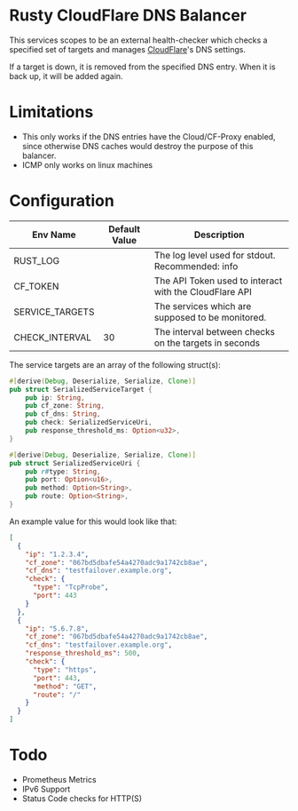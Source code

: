 # Rusty CloudFlare DNS Balancer

This services scopes to be an external health-checker which checks a specified set 
of targets and manages [CloudFlare](https://cloudflare.com)'s DNS settings.

If a target is down, it is removed from the specified DNS entry.
When it is back up, it will be added again.

# Limitations

* This only works if the DNS entries have the Cloud/CF-Proxy enabled, since otherwise DNS
caches would destroy the purpose of this balancer.
* ICMP only works on linux machines

# Configuration

| Env Name | Default Value | Description                                                |
|----------|---------------|------------------------------------------------------------|
| RUST_LOG |               | The log level used for stdout. Recommended: info           |
| CF_TOKEN |               | The API Token used to interact with the CloudFlare API     |
| SERVICE_TARGETS |        | The services which are supposed to be monitored.           |
| CHECK_INTERVAL |      30 | The interval between checks on the targets in seconds      |

The service targets are an array of the following struct(s):
```rust
#[derive(Debug, Deserialize, Serialize, Clone)]
pub struct SerializedServiceTarget {
    pub ip: String,
    pub cf_zone: String,
    pub cf_dns: String,
    pub check: SerializedServiceUri,
    pub response_threshold_ms: Option<u32>,
}

#[derive(Debug, Deserialize, Serialize, Clone)]
pub struct SerializedServiceUri {
    pub r#type: String,
    pub port: Option<u16>,
    pub method: Option<String>,
    pub route: Option<String>,
}
```

An example value for this would look like that:
```json
[
  {
    "ip": "1.2.3.4",
    "cf_zone": "067bd5dbafe54a4270adc9a1742cb8ae",
    "cf_dns": "testfailover.example.org",
    "check": {
      "type": "TcpProbe",
      "port": 443
    }
  },
  {
    "ip": "5.6.7.8",
    "cf_zone": "067bd5dbafe54a4270adc9a1742cb8ae",
    "cf_dns": "testfailover.example.org",
    "response_threshold_ms": 500,
    "check": {
      "type": "https",
      "port": 443,
      "method": "GET",
      "route": "/"
    }
  }
]
```

# Todo

* Prometheus Metrics
* IPv6 Support
* Status Code checks for HTTP(S)